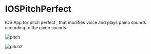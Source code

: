 # IOSPitchPerfect
IOS App for pitch perfect , that modifies voice and plays paino sounds according to the given sounds

![pitch](https://user-images.githubusercontent.com/22158287/31750294-165837ba-b44d-11e7-8ed9-880122f24d5c.JPG)

![pitch2](https://user-images.githubusercontent.com/22158287/31750306-2bb0db9e-b44d-11e7-84a7-69af71c0f199.JPG)


